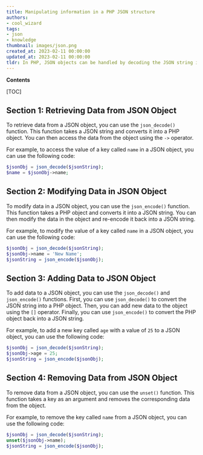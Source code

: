 ```yaml
---
title: Manipulating information in a PHP JSON structure
authors:
- cool_wizard
tags:
- json
- knowledge
thumbnail: images/json.png
created_at: 2023-02-11 00:00:00
updated_at: 2023-02-11 00:00:00
tldr: In PHP, JSON objects can be handled by decoding the JSON string into a PHP associative array.
---
```


**Contents**

[TOC]

## Section 1: Retrieving Data from JSON Object

To retrieve data from a JSON object, you can use the `json_decode()` function. This function takes a JSON string and converts it into a PHP object. You can then access the data from the object using the `->` operator.

For example, to access the value of a key called `name` in a JSON object, you can use the following code:

```php
$jsonObj = json_decode($jsonString);
$name = $jsonObj->name;
```

## Section 2: Modifying Data in JSON Object

To modify data in a JSON object, you can use the `json_encode()` function. This function takes a PHP object and converts it into a JSON string. You can then modify the data in the object and re-encode it back into a JSON string.

For example, to modify the value of a key called `name` in a JSON object, you can use the following code:

```php
$jsonObj = json_decode($jsonString);
$jsonObj->name = 'New Name';
$jsonString = json_encode($jsonObj);
```

## Section 3: Adding Data to JSON Object

To add data to a JSON object, you can use the `json_decode()` and `json_encode()` functions. First, you can use `json_decode()` to convert the JSON string into a PHP object. Then, you can add new data to the object using the `[]` operator. Finally, you can use `json_encode()` to convert the PHP object back into a JSON string.

For example, to add a new key called `age` with a value of `25` to a JSON object, you can use the following code:

```php
$jsonObj = json_decode($jsonString);
$jsonObj->age = 25;
$jsonString = json_encode($jsonObj);
```

## Section 4: Removing Data from JSON Object

To remove data from a JSON object, you can use the `unset()` function. This function takes a key as an argument and removes the corresponding data from the object.

For example, to remove the key called `name` from a JSON object, you can use the following code:

```php
$jsonObj = json_decode($jsonString);
unset($jsonObj->name);
$jsonString = json_encode($jsonObj);
```
